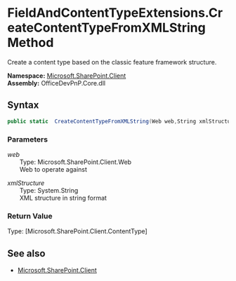 # FieldAndContentTypeExtensions.CreateContentTypeFromXMLString Method  
Create a content type based on the classic feature framework structure.  

**Namespace:** [Microsoft.SharePoint.Client](Microsoft.SharePoint.Client.md)  
**Assembly:** OfficeDevPnP.Core.dll  
## Syntax
```C#
public static  CreateContentTypeFromXMLString(Web web,String xmlStructure)
```
### Parameters
*web*  
&emsp;&emsp;Type: Microsoft.SharePoint.Client.Web  
&emsp;&emsp;Web to operate against  
  
*xmlStructure*  
&emsp;&emsp;Type: System.String  
&emsp;&emsp;XML structure in string format  
  
### Return Value
Type: [Microsoft.SharePoint.Client.ContentType]  

## See also
- [Microsoft.SharePoint.Client](Microsoft.SharePoint.Client.md)
